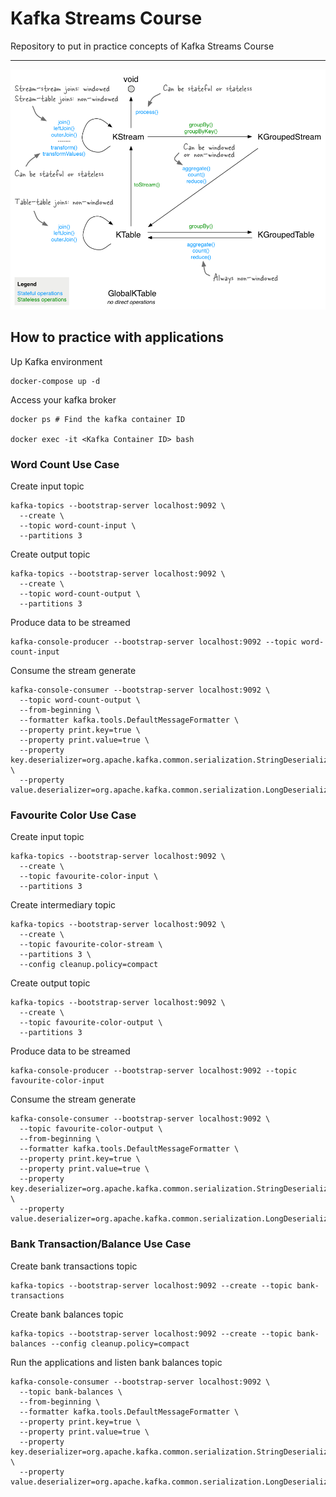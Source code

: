 # Kafka Streams Course

Repository to put in practice concepts of Kafka Streams Course

---

![Kafka Streams Diagram](kafka-streams-diagram.png)

## How to practice with applications

Up Kafka environment

```shell
docker-compose up -d
```

Access your kafka broker

```shell
docker ps # Find the kafka container ID

docker exec -it <Kafka Container ID> bash
```

### Word Count Use Case

Create input topic

```shell
kafka-topics --bootstrap-server localhost:9092 \ 
  --create \ 
  --topic word-count-input \ 
  --partitions 3
```

Create output topic

```shell
kafka-topics --bootstrap-server localhost:9092 \ 
  --create \ 
  --topic word-count-output \ 
  --partitions 3
```

Produce data to be streamed

```shell
kafka-console-producer --bootstrap-server localhost:9092 --topic word-count-input
```

Consume the stream generate

```shell
kafka-console-consumer --bootstrap-server localhost:9092 \
  --topic word-count-output \
  --from-beginning \
  --formatter kafka.tools.DefaultMessageFormatter \
  --property print.key=true \
  --property print.value=true \
  --property key.deserializer=org.apache.kafka.common.serialization.StringDeserializer \
  --property value.deserializer=org.apache.kafka.common.serialization.LongDeserializer
```

### Favourite Color Use Case

Create input topic

```shell
kafka-topics --bootstrap-server localhost:9092 \ 
  --create \ 
  --topic favourite-color-input \ 
  --partitions 3
```

Create intermediary topic

```shell
kafka-topics --bootstrap-server localhost:9092 \ 
  --create \ 
  --topic favourite-color-stream \ 
  --partitions 3 \
  --config cleanup.policy=compact
```

Create output topic

```shell
kafka-topics --bootstrap-server localhost:9092 \ 
  --create \ 
  --topic favourite-color-output \ 
  --partitions 3
```

Produce data to be streamed

```shell
kafka-console-producer --bootstrap-server localhost:9092 --topic favourite-color-input
```

Consume the stream generate

```shell
kafka-console-consumer --bootstrap-server localhost:9092 \
  --topic favourite-color-output \
  --from-beginning \
  --formatter kafka.tools.DefaultMessageFormatter \
  --property print.key=true \
  --property print.value=true \
  --property key.deserializer=org.apache.kafka.common.serialization.StringDeserializer \
  --property value.deserializer=org.apache.kafka.common.serialization.LongDeserializer
```

### Bank Transaction/Balance Use Case

Create bank transactions topic

```shell
kafka-topics --bootstrap-server localhost:9092 --create --topic bank-transactions 
```

Create bank balances topic

```shell
kafka-topics --bootstrap-server localhost:9092 --create --topic bank-balances --config cleanup.policy=compact 
```

Run the applications and listen bank balances topic

```shell
kafka-console-consumer --bootstrap-server localhost:9092 \
  --topic bank-balances \
  --from-beginning \
  --formatter kafka.tools.DefaultMessageFormatter \
  --property print.key=true \
  --property print.value=true \
  --property key.deserializer=org.apache.kafka.common.serialization.StringDeserializer \
  --property value.deserializer=org.apache.kafka.common.serialization.LongDeserializer
```
